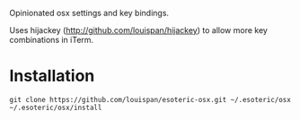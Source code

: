 Opinionated osx settings and key bindings.

Uses hijackey (http://github.com/louispan/hijackey) to allow more key combinations in iTerm.

# Installation

```
git clone https://github.com/louispan/esoteric-osx.git ~/.esoteric/osx
~/.esoteric/osx/install
```